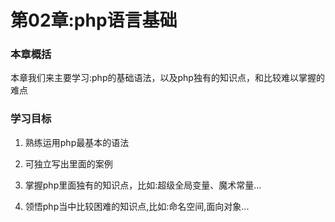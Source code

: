 # 第02章:php语言基础

### 本章概括
本章我们来主要学习:php的基础语法，以及php独有的知识点，和比较难以掌握的难点

### 学习目标

1. 熟练运用php最基本的语法

2. 可独立写出里面的案例

3. 掌握php里面独有的知识点，比如:超级全局变量、魔术常量...

4. 领悟php当中比较困难的知识点,比如:命名空间,面向对象...